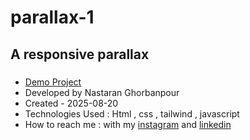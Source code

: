 # parallax-1
## A responsive parallax
### 


- [Demo Project]( https://nastaranghorbanpour.github.io/weather/) 
- Developed by Nastaran Ghorbanpour
- Created - 2025-08-20
- Technologies Used : Html , css , tailwind , javascript
- How to reach me : with my 
[instagram](https://www.instagram.com/nestacode.lab/) and 
[linkedin](https://www.linkedin.com/in/nastaran-ghorbanpour-027a7b349/)
